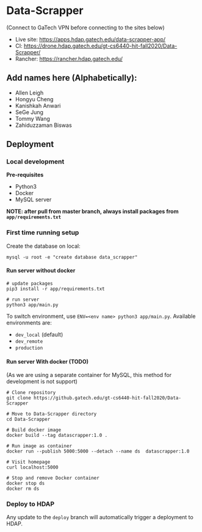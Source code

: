# Data-Scrapper

(Connect to GaTech VPN before connecting to the sites below)

* Live site: https://apps.hdap.gatech.edu/data-scrapper-app/
* CI: https://drone.hdap.gatech.edu/gt-cs6440-hit-fall2020/Data-Scrapper/
* Rancher: https://rancher.hdap.gatech.edu/


## Add names here (Alphabetically):

* Allen Leigh
* Hongyu Cheng
* Kanishkah Anwari
* SeGe Jung
* Tommy Wang
* Zahiduzzaman Biswas

## Deployment

### Local development

**Pre-requisites**

* Python3
* Docker
* MySQL server


**NOTE: after pull from master branch, always install packages from `app/requirements.txt`**

### First time running setup

Create the database on local:

```
mysql -u root -e "create database data_scrapper"
```

#### Run server without docker

```shell
# update packages
pip3 install -r app/requirements.txt

# run server
python3 app/main.py
```

To switch environment, use `ENV=<env name> python3 app/main.py`. Available environments are:

* `dev_local` (default)
* `dev_remote`
* `production`


#### Run server With docker (TODO)

(As we are using a separate container for MySQL, this method for development is not support)

```shell
# Clone repository
git clone https://github.gatech.edu/gt-cs6440-hit-fall2020/Data-Scrapper

# Move to Data-Scrapper directory
cd Data-Scrapper

# Build docker image
docker build --tag datascrapper:1.0 .

# Run image as container
docker run --publish 5000:5000 --detach --name ds  datascrapper:1.0

# Visit homepage
curl localhost:5000

# Stop and remove Docker container
docker stop ds
docker rm ds
```

### Deploy to HDAP

Any update to the `deploy` branch will automatically trigger a deployment to HDAP.
